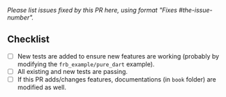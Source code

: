 *Please list issues fixed by this PR here, using format "Fixes #the-issue-number".*

## Checklist

- [ ] New tests are added to ensure new features are working (probably by modifying the `frb_example/pure_dart` example).
- [ ] All existing and new tests are passing.
- [ ] If this PR adds/changes features, documentations (in `book` folder) are modified as well.
